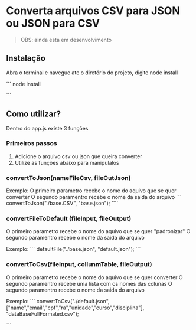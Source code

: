 # Converta arquivos CSV para JSON ou JSON para CSV

> OBS: ainda esta em desenvolvimento

## Instalação
Abra o terminal e navegue ate o diretório do projeto, digite node install

´´´
node install

´´´

## Como utilizar?
Dentro do app.js existe 3 funções 


### Primeiros passos
1. Adicione o arquivo csv ou json que queira converter
2. Utilize as funções abaixo para manipulalos 


### convertToJson(nameFileCsv, fileOutJson) 

Exemplo: 
O primeiro parametro recebe o nome do aquivo que se quer converter
O segundo paramentro recebe o nome da saida do arquivo
´´´
convertToJson("./base.CSV", "base.json");
´´´´


### convertFileToDefault (fileInput, fileOutput)
O primeiro parametro recebe o nome do aquivo que se quer "padronizar"
O segundo paramentro recebe o nome da saida do arquivo

Exemplo:
´´´
defaultFile("./base.json", "default.json");
´´´


### convertToCsv(fileinput, collunmTable, fileOutput)

O primeiro parametro recebe o nome do aquivo que se quer converter
O segundo paramentro recebe uma lista com os nomes das colunas
O segundo paramentro recebe o nome da saida do arquivo

Exemplo:
´´´
convertToCsv("./default.json", ["name","email","cpf","ra","unidade","curso","disciplina"], "dataBaseFullFormated.csv");

´´´

